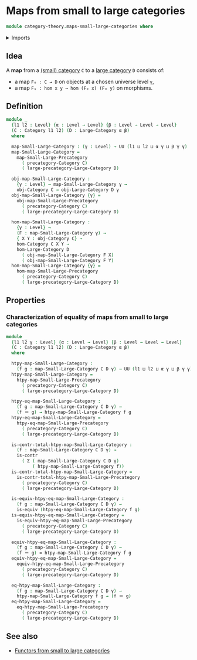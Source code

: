 # Maps from small to large categories

```agda
module category-theory.maps-small-large-categories where
```

<details><summary>Imports</summary>

```agda
open import category-theory.categories
open import category-theory.large-categories
open import category-theory.maps-small-large-precategories

open import foundation.contractible-types
open import foundation.dependent-pair-types
open import foundation.equivalences
open import foundation.identity-types
open import foundation.universe-levels
```

</details>

## Idea

A **map** from a [(small) category](category-theory.categories.md) `C` to a
[large category](category-theory.large-categories.md) `D` consists of:

- a map `F₀ : C → D` on objects at a chosen universe level `γ`,
- a map `F₁ : hom x y → hom (F₀ x) (F₀ y)` on morphisms.

## Definition

```agda
module _
  {l1 l2 : Level} {α : Level → Level} {β : Level → Level → Level}
  (C : Category l1 l2) (D : Large-Category α β)
  where

  map-Small-Large-Category : (γ : Level) → UU (l1 ⊔ l2 ⊔ α γ ⊔ β γ γ)
  map-Small-Large-Category =
    map-Small-Large-Precategory
      ( precategory-Category C)
      ( large-precategory-Large-Category D)

  obj-map-Small-Large-Category :
    {γ : Level} → map-Small-Large-Category γ →
    obj-Category C → obj-Large-Category D γ
  obj-map-Small-Large-Category {γ} =
    obj-map-Small-Large-Precategory
      ( precategory-Category C)
      ( large-precategory-Large-Category D)

  hom-map-Small-Large-Category :
    {γ : Level} →
    (F : map-Small-Large-Category γ) →
    { X Y : obj-Category C} →
    hom-Category C X Y →
    hom-Large-Category D
      ( obj-map-Small-Large-Category F X)
      ( obj-map-Small-Large-Category F Y)
  hom-map-Small-Large-Category {γ} =
    hom-map-Small-Large-Precategory
      ( precategory-Category C)
      ( large-precategory-Large-Category D)
```

## Properties

### Characterization of equality of maps from small to large categories

```agda
module _
  {l1 l2 γ : Level} {α : Level → Level} {β : Level → Level → Level}
  (C : Category l1 l2) (D : Large-Category α β)
  where

  htpy-map-Small-Large-Category :
    (f g : map-Small-Large-Category C D γ) → UU (l1 ⊔ l2 ⊔ α γ ⊔ β γ γ)
  htpy-map-Small-Large-Category =
    htpy-map-Small-Large-Precategory
      ( precategory-Category C)
      ( large-precategory-Large-Category D)

  htpy-eq-map-Small-Large-Category :
    (f g : map-Small-Large-Category C D γ) →
    (f ＝ g) → htpy-map-Small-Large-Category f g
  htpy-eq-map-Small-Large-Category =
    htpy-eq-map-Small-Large-Precategory
      ( precategory-Category C)
      ( large-precategory-Large-Category D)

  is-contr-total-htpy-map-Small-Large-Category :
    (f : map-Small-Large-Category C D γ) →
    is-contr
      ( Σ ( map-Small-Large-Category C D γ)
          ( htpy-map-Small-Large-Category f))
  is-contr-total-htpy-map-Small-Large-Category =
    is-contr-total-htpy-map-Small-Large-Precategory
      ( precategory-Category C)
      ( large-precategory-Large-Category D)

  is-equiv-htpy-eq-map-Small-Large-Category :
    (f g : map-Small-Large-Category C D γ) →
    is-equiv (htpy-eq-map-Small-Large-Category f g)
  is-equiv-htpy-eq-map-Small-Large-Category =
    is-equiv-htpy-eq-map-Small-Large-Precategory
      ( precategory-Category C)
      ( large-precategory-Large-Category D)

  equiv-htpy-eq-map-Small-Large-Category :
    (f g : map-Small-Large-Category C D γ) →
    (f ＝ g) ≃ htpy-map-Small-Large-Category f g
  equiv-htpy-eq-map-Small-Large-Category =
    equiv-htpy-eq-map-Small-Large-Precategory
      ( precategory-Category C)
      ( large-precategory-Large-Category D)

  eq-htpy-map-Small-Large-Category :
    (f g : map-Small-Large-Category C D γ) →
    htpy-map-Small-Large-Category f g → (f ＝ g)
  eq-htpy-map-Small-Large-Category =
    eq-htpy-map-Small-Large-Precategory
      ( precategory-Category C)
      ( large-precategory-Large-Category D)
```

## See also

- [Functors from small to large categories](category-theory.functors-small-large-categories.md)
